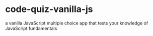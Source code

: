 # code-quiz-vanilla-js
a vanilla JavaScript multiple choice app that tests your knowledge of JavaScript fundamentals
